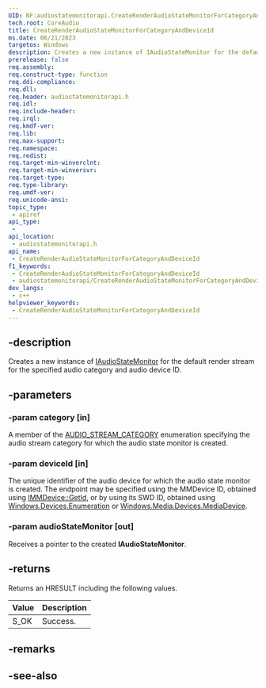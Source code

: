 ```yaml
---
UID: NF:audiostatemonitorapi.CreateRenderAudioStateMonitorForCategoryAndDeviceId
tech.root: CoreAudio
title: CreateRenderAudioStateMonitorForCategoryAndDeviceId
ms.date: 06/21/2023
targetos: Windows
description: Creates a new instance of IAudioStateMonitor for the default render stream for the specified audio category and audio device ID.
prerelease: false
req.assembly: 
req.construct-type: function
req.ddi-compliance: 
req.dll: 
req.header: audiostatemonitorapi.h
req.idl: 
req.include-header: 
req.irql: 
req.kmdf-ver: 
req.lib: 
req.max-support: 
req.namespace: 
req.redist: 
req.target-min-winverclnt: 
req.target-min-winversvr: 
req.target-type: 
req.type-library: 
req.umdf-ver: 
req.unicode-ansi: 
topic_type:
 - apiref
api_type:
 - 
api_location:
 - audiostatemonitorapi.h
api_name:
 - CreateRenderAudioStateMonitorForCategoryAndDeviceId
f1_keywords:
 - CreateRenderAudioStateMonitorForCategoryAndDeviceId
 - audiostatemonitorapi/CreateRenderAudioStateMonitorForCategoryAndDeviceId
dev_langs:
 - c++
helpviewer_keywords:
 - CreateRenderAudioStateMonitorForCategoryAndDeviceId
---
```


## -description

Creates a new instance of [IAudioStateMonitor](nn-audiostatemonitorapi-iaudiostatemonitor.md) for the default render stream for the specified audio category and audio device ID.

## -parameters

### -param category [in]

A member of the [AUDIO_STREAM_CATEGORY](/windows/win32/api/audiosessiontypes/ne-audiosessiontypes-audio_stream_category) enumeration specifying the audio stream category for which the audio state monitor is created.

### -param deviceId [in]

The unique identifier of the audio device for which the audio state monitor is created. The endpoint may be specified using the MMDevice ID, obtained using [IMMDevice::GetId](/windows/win32/api/mmdeviceapi/nf-mmdeviceapi-immdevice-getid), or by using its SWD ID, obtained using [Windows.Devices.Enumeration](/uwp/api/windows.devices.enumeration) or [Windows.Media.Devices.MediaDevice](/uwp/api/windows.media.devices.mediadevice).

### -param audioStateMonitor [out]

Receives a pointer to the created **IAudioStateMonitor**.

## -returns

Returns an HRESULT including the following values.

| Value | Description |
|-------|-------------|
| S_OK  | Success.    |

## -remarks

## -see-also

